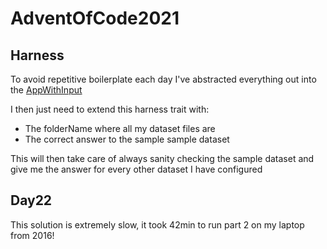 # AdventOfCode2021

## Harness

To avoid repetitive boilerplate each day I've abstracted everything out into the [AppWithInput](https://github.com/tOverney/AdventOfCode2021/blob/main/src/main/scala/ch/overney/aoc/harness/AppWithInput.scala)

I then just need to extend this harness trait with:
  * The folderName where all my dataset files are
  * The correct answer to the sample sample dataset

This will then take care of always sanity checking the sample dataset and give me the answer for every other dataset I have configured

## Day22

This solution is extremely slow, it took 42min to run part 2 on my laptop from 2016!
